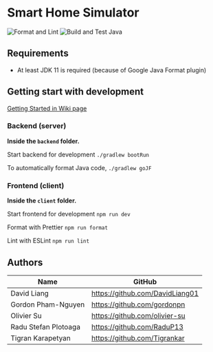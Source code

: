# Smart Home Simulator

![Format and Lint](https://github.com/gordonpn/soen343/workflows/Format%20and%20Lint/badge.svg?branch=develop)
![Build and Test Java](https://github.com/gordonpn/soen343/workflows/Build%20and%20Test%20Java/badge.svg)

## Requirements

- At least JDK 11 is required (because of Google Java Format plugin)

## Getting start with development

[Getting Started in Wiki page](https://github.com/gordonpn/soen343/wiki/Getting-Started)

### Backend (server)

**Inside the `backend` folder.**

Start backend for development `./gradlew bootRun`

To automatically format Java code, `./gradlew goJF`

### Frontend (client)

**Inside the `client` folder.**

Start frontend for development `npm run dev`

Format with Prettier `npm run format`

Lint with ESLint `npm run lint`

## Authors

| Name                 | GitHub                          |
| -------------------- | ------------------------------- |
| David Liang          | https://github.com/DavidLiang01 |
| Gordon Pham-Nguyen   | https://github.com/gordonpn     |
| Olivier Su           | https://github.com/olivier-su   |
| Radu Stefan Plotoaga | https://github.com/RaduP13      |
| Tigran Karapetyan    | https://github.com/Tigrankar    |
